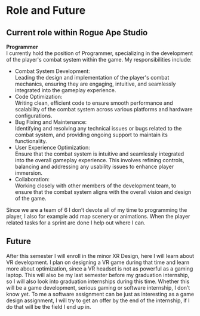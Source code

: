 # Role and Future

## Current role within Rogue Ape Studio
__Programmer__  
I currently hold the position of Programmer, specializing in the development of the player's combat system within the game. My responsibilities include:  
- Combat System Development:   
Leading the design and implementation of the player's combat mechanics, ensuring they are engaging, intuitive, and seamlessly integrated into the gameplay experience.
- Code Optimization:  
Writing clean, efficient code to ensure smooth performance and scalability of the combat system across various platforms and hardware configurations.
- Bug Fixing and Maintenance:  
Identifying and resolving any technical issues or bugs related to the combat system, and providing ongoing support to maintain its functionality.
- User Experience Optimization:  
Ensure that the combat system is intuitive and seamlessly integrated into the overall gameplay experience. This involves refining controls, balancing and addressing any usability issues to enhance player immersion.
- Collaboration:  
Working closely with other members of the development team, to ensure that the combat system aligns with the overall vision and design of the game.

Since we are a team of 6 I don’t devote all of my time to programming the player, I also for example add map scenery or animations. When the player related tasks for a sprint are done I help out where I can.

## Future
After this semester I will enroll in the minor XR Design, here I will learn about VR development. I plan on designing a VR game during that time and learn more about optimization, since a VR headset is not as powerful as a gaming laptop. This will also be my last semester before my graduation internship, so I will also look into graduation internships during this time. Whether this will be a game development, serious gaming or software internship, I don’t know yet. To me a software assignment can be just as interesting as a game design assignment, I will try to get an offer by the end of the internship, if I do that will be the field I end up in.
